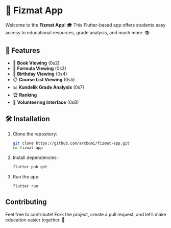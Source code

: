 # 📱 Fizmat App

Welcome to the **Fizmat App**! 🎓 This Flutter-based app offers students easy access to educational resources, grade analysis, and much more. 📚

## 🚀 Features

- 📖 **Book Viewing** (0s2)
- 🧮 **Formula Viewing** (0s3)
- 🎂 **Birthday Viewing** (0s4)
- 📋 **Course List Viewing** (0s5)
- 📊 **Kundelik Grade Analysis** (0s7)
- 🏆 **Ranking**
- 💪 **Volunteering Interface** (0sB)

## 🛠️ Installation

1. Clone the repository:
   ```bash
   git clone https://github.com/arcbomi/fizmat-app.git
   cd fizmat-app
   ```
2. Install dependencies:
   ```bash
   flutter pub get
   ```
3. Run the app:
   ```bash
   flutter run
   ```

## Contributing

Feel free to contribute! Fork the project, create a pull request, and let’s make education easier together. 🤝